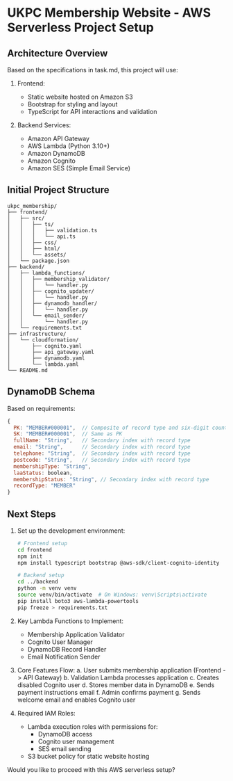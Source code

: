 # UKPC Membership Website - AWS Serverless Project Setup

## Architecture Overview
Based on the specifications in task.md, this project will use:

1. Frontend:
   - Static website hosted on Amazon S3
   - Bootstrap for styling and layout
   - TypeScript for API interactions and validation

2. Backend Services:
   - Amazon API Gateway
   - AWS Lambda (Python 3.10+)
   - Amazon DynamoDB
   - Amazon Cognito
   - Amazon SES (Simple Email Service)

## Initial Project Structure
```
ukpc_membership/
├── frontend/
│   ├── src/
│   │   ├── ts/
│   │   │   ├── validation.ts
│   │   │   └── api.ts
│   │   ├── css/
│   │   ├── html/
│   │   └── assets/
│   └── package.json
├── backend/
│   ├── lambda_functions/
│   │   ├── membership_validator/
│   │   │   └── handler.py
│   │   ├── cognito_updater/
│   │   │   └── handler.py
│   │   ├── dynamodb_handler/
│   │   │   └── handler.py
│   │   └── email_sender/
│   │       └── handler.py
│   └── requirements.txt
├── infrastructure/
│   └── cloudformation/
│       ├── cognito.yaml
│       ├── api_gateway.yaml
│       ├── dynamodb.yaml
│       └── lambda.yaml
└── README.md
```

## DynamoDB Schema
Based on requirements:

```javascript
{
  PK: "MEMBER#000001",  // Composite of record type and six-digit counter
  SK: "MEMBER#000001",  // Same as PK
  fullName: "String",   // Secondary index with record type
  email: "String",      // Secondary index with record type
  telephone: "String",  // Secondary index with record type
  postcode: "String",   // Secondary index with record type
  membershipType: "String",
  laaStatus: boolean,
  membershipStatus: "String", // Secondary index with record type
  recordType: "MEMBER"
}
```

## Next Steps

1. Set up the development environment:
   ```bash
   # Frontend setup
   cd frontend
   npm init
   npm install typescript bootstrap @aws-sdk/client-cognito-identity

   # Backend setup
   cd ../backend
   python -m venv venv
   source venv/bin/activate  # On Windows: venv\Scripts\activate
   pip install boto3 aws-lambda-powertools
   pip freeze > requirements.txt
   ```

2. Key Lambda Functions to Implement:
   - Membership Application Validator
   - Cognito User Manager
   - DynamoDB Record Handler
   - Email Notification Sender

3. Core Features Flow:
   a. User submits membership application (Frontend -> API Gateway)
   b. Validation Lambda processes application
   c. Creates disabled Cognito user
   d. Stores member data in DynamoDB
   e. Sends payment instructions email
   f. Admin confirms payment
   g. Sends welcome email and enables Cognito user

4. Required IAM Roles:
   - Lambda execution roles with permissions for:
     - DynamoDB access
     - Cognito user management
     - SES email sending
   - S3 bucket policy for static website hosting

Would you like to proceed with this AWS serverless setup?